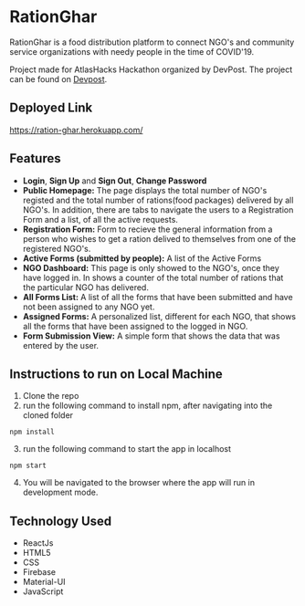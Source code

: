 # RationGhar

RationGhar is a food distribution platform to connect NGO's and community service organizations with needy people in the time of COVID'19.

Project made for AtlasHacks Hackathon organized by DevPost. The project can be found on [Devpost](https://devpost.com/software/rationghar).

## Deployed Link
https://ration-ghar.herokuapp.com/

## Features
- **Login**, **Sign Up** and **Sign Out**, **Change Password**
- **Public Homepage:** The page displays the total number of NGO's registed and the total number of rations(food packages) delivered by all NGO's. In addition, there are tabs to navigate the users to a Registration Form and a list, of all the active requests. 
- **Registration Form:** Form to recieve the general information from a person who wishes to get a ration delived to themselves from one of the registered NGO's.
- **Active Forms (submitted by people):** A list of the Active Forms
- **NGO Dashboard:** This page is only showed to the NGO's, once they have logged in. In shows a counter of the total number of rations that the particular NGO has delivered.
- **All Forms List:** A list of all the forms that have been submitted and have not been assigned to any NGO yet.
- **Assigned Forms:** A personalized list, different for each NGO, that shows all the forms that have been assigned to the logged in NGO.
- **Form Submission View:** A simple form that shows the data that was entered by the user.

## Instructions to run on Local Machine
1. Clone the repo
2. run the following command to install npm, after navigating into the cloned folder
```
npm install
```
3. run the following command to start the app in localhost
```
npm start
```
4. You will be navigated to the browser where the app will run in development mode.

## Technology Used
- ReactJs
- HTML5
- CSS
- Firebase
- Material-UI
- JavaScript
